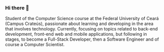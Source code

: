 ### Hi there 👋

Student of the Computer Science course at the Federal University of Ceará (Campus Crateús), passionate about learning and developing in the area that involves technology. Currently, focusing on topics related to back-end development, front-end web and mobile applications, but following in stages, to become a Full-Stack Developer, then a Software Engineer and of course a Computer Scientist.


<!--
**harturalcantara/harturalcantara** is a ✨ _special_ ✨ repository because its `README.md` (this file) appears on your GitHub profile.

Here are some ideas to get you started:

- 🔭 I’m currently working on ...
- 🌱 I’m currently learning ...
- 👯 I’m looking to collaborate on ...
- 🤔 I’m looking for help with ...
- 💬 Ask me about ...
- 📫 How to reach me: ...
- 😄 Pronouns: ...
- ⚡ Fun fact: ...
-->
